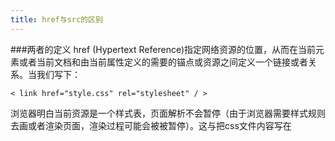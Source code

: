 ```yaml
---
title: href与src的区别
---
```

###两者的定义
href (Hypertext Reference)指定网络资源的位置，从而在当前元素或者当前文档和由当前属性定义的需要的锚点或资源之间定义一个链接或者关系。当我们写下：
```
< link href="style.css" rel="stylesheet" / >
```
浏览器明白当前资源是一个样式表，页面解析不会暂停（由于浏览器需要样式规则去画或者渲染页面，渲染过程可能会被被暂停）。这与把css文件内容写在<style>标签里不相同，因此建议使用link标签而不是@import来吧样式表导入到html文档里。
src (Source)属性仅仅 嵌入当前资源到当前文档元素定义的位置。当浏览器找到
```
    <script src="script.js"></script>
```
在浏览器下载，编译，执行这个文件之前页面的加载和处理会被暂停。这个过程与把js文件放到<script>标签里类似。这也是建议把JS文件放到底部加载的原因。当然，img标签页与此类似。浏览器暂停加载直到提取和加载图像。

###两者区别
href和src是有区别的，而且是不能相互替换的。
(1)我们在可替换的元素*上使用src，然而把href用于在涉及的文档和外部资源之间建立一个链接或者关系。
(2)在浏览器下载，编译，执行src的值时，之前页面的加载和处理会被暂停；浏览器遇到href的值，页面解析不会暂停。

注，可替换元素：
>CSS 里，可替换元素（replaced element）的展现不是由CSS来控制的。这些元素是一类外观渲染独立于CSS的 外部对象。 典型的可替换元素有 < img>、 <object>、 <video> 和 表单元素，如<textarea>、 <input> 。 某些元素只在一些特殊情况下表现为可替换元素，例如 <audio> 和 <canvas> 。 通过 CSS content 属性来插入的对象 被称作 匿名可替换元素（anonymous replaced elements）。
